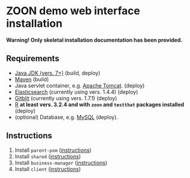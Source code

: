 # ZOON demo web interface installation

**Warning! Only skeletal installation documentation has been provided.**

## Requirements

 * [Java JDK (vers. 7+)](http://www.oracle.com/technetwork/java/javase/downloads/jdk8-downloads-2133151.html "Oracle downloads") (build, deploy)
 * [Maven](https://maven.apache.org/ "Maven") (build)
 * Java servlet container, e.g. [Apache Tomcat](https://tomcat.apache.org/ "Tomcat home"). (deploy)
 * [Elasticsearch](http://www.elastic.co/ "Elasticsearch home") (currently using vers. 1.4.4) (deploy)
 * [Gitblit](http://www.gitblit.com/ "Gitblit home") (currently using vers. 1.7.1) (deploy)
 * [R](https://www.r-project.org/ "R home") **at least vers. 3.2.4 and with `zoon` and `testthat` packages installed** (deploy)
 * (optional) Database, e.g. [MySQL](https://dev.mysql.com/downloads/mysql/ "MySQL downloads") (deploy).

## Instructions

 1. Install `parent-pom` ([instructions](https://github.com/gef-work/website/raw/master/parent-pom/INSTALL.md "Install instructions"))
 1. Install `shared` ([instructions](https://github.com/gef-work/website/raw/master/shared/INSTALL.md "Install instructions"))
 1. Install `business-manager` ([instructions](https://github.com/gef-work/website/raw/master/business-manager/INSTALL.md "Install instructions"))
 1. Install `client` ([instructions](https://github.com/gef-work/website/raw/master/client/INSTALL.md "Install instructions"))